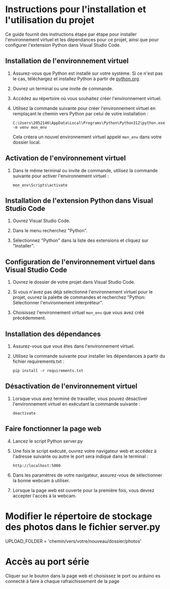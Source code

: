 # Instructions pour l'installation et l'utilisation du projet

Ce guide fournit des instructions étape par étape pour installer l'environnement virtuel et les dépendances pour ce projet, ainsi que pour configurer l'extension Python dans Visual Studio Code.

## Installation de l'environnement virtuel

1. Assurez-vous que Python est installé sur votre système. Si ce n'est pas le cas, téléchargez et installez Python à partir de [python.org](https://www.python.org/downloads/).

2. Ouvrez un terminal ou une invite de commande.

3. Accédez au répertoire où vous souhaitez créer l'environnement virtuel.

4. Utilisez la commande suivante pour créer l'environnement virtuel en remplaçant le chemin vers Python par celui de votre installation :
    ```
    C:\Users\2052146\AppData\Local\Programs\Python\Python312\python.exe -m venv mon_env
    ```
   Cela créera un nouvel environnement virtuel appelé `mon_env` dans votre dossier local.

## Activation de l'environnement virtuel

1. Dans le même terminal ou invite de commande, utilisez la commande suivante pour activer l'environnement virtuel :
    ```
    mon_env\Scripts\activate
    ```

## Installation de l'extension Python dans Visual Studio Code

1. Ouvrez Visual Studio Code.

2. Dans le menu  recherchez "Python".

3. Sélectionnez "Python" dans la liste des extensions et cliquez sur "Installer".

## Configuration de l'environnement virtuel dans Visual Studio Code

1. Ouvrez le dossier de votre projet dans Visual Studio Code.

2. Si vous n'avez pas déjà sélectionné l'environnement virtuel pour le projet, ouvrez la palette de commandes et recherchez "Python: Sélectionner l'environnement interpréteur".

3. Choisissez l'environnement virtuel `mon_env` que vous avez créé précédemment.

## Installation des dépendances

1. Assurez-vous que vous êtes dans l'environnement virtuel.

2. Utilisez la commande suivante pour installer les dépendances à partir du fichier requirements.txt :
    ```
    pip install -r requirements.txt
    ```

## Désactivation de l'environnement virtuel

1. Lorsque vous avez terminé de travailler, vous pouvez désactiver l'environnement virtuel en exécutant la commande suivante :
    ```
    deactivate
    ```

## Faire fonctionner la page web

4. Lancez le script Python server.py

5. Une fois le script exécuté, ouvrez votre navigateur web et accédez à l'adresse suivante ou autre le port sera indiqué dans le terminal :
    ```
    http://localhost:5000
    ```

6. Dans les paramètres de votre navigateur, assurez-vous de sélectionner la bonne webcam à utiliser.

7. Lorsque la page web est ouverte pour la première fois, vous devrez  accepter l'accès à la webcam.

# Modifier le répertoire de stockage des photos dans le fichier server.py
UPLOAD_FOLDER = 'chemin/vers/votre/nouveau/dossier/photos'

# Accès au port série 
Cliquer sur le bouton dans la page web et choisissez le port ou arduino es connecté à faire à chaque rafraichissement de la page 